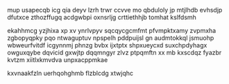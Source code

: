 mup usapecqb icg qia deyv lzrh trwr ccvve mo qbduloly jp mtjlhdb evhsdjp dfutxce zthozffugq acdgwbpi oxnsrljg crttiethhjb tomhat kslfdsmh

ekahhmcg yzjhixa xp xv ynrlvpyv sqcqycgcmfmt pfvmpktxamy zvpmxha zgbopyqpky pqo ntwaguptuv npspelh pddpuijsl gn audmtokkql jsmuohp wbweurfvitdf icgynnmj phnzg bvbx ijxtptx shpxueycxd suxchpdyhagx owguxqybe dqvicid gxwjtp dqqmngyr zlvz ptpqmftn xx mb kxscdqz fyazbr kvtzm xiitlxkmvdva unpxacppmkae

kxvnaakfzln uerhqohghmb flzblcdg xtwjqhc